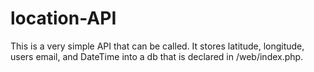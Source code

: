 # location-API
This is a very simple API that can be called. It stores latitude, longitude, users email, and DateTime into a db that is declared in /web/index.php.